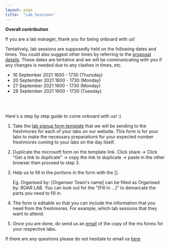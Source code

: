 ```yaml
---
layout: page
title:  "Lab Sessions"
---
```

**Overall contribution**

If you are a lab manager, thank you for being onboard with us!

Tentatively, lab sessions are supposedly held on the following dates and times. You could also suggest other times by referring to the [proposal details](https://opensutd.org/DiscoverSUTD-2021-microsite/proposal_details/). These dates are tentative and we will be communicating with you if any changes is needed due to any clashes in times, etc.

- 16 September 2021 1600 - 1730 (Thursday)
- 20 September 2021 1600 - 1730 (Monday)
- 27 September 2021 1600 - 1730 (Monday)
- 28 September 2021 1600 - 1730 (Tuesday)
<br/>
<br/>

Here's a step by step guide to come onboard with us! :)

1. Take the [lab signup form template](https://forms.office.com/Pages/DesignPage.aspx?fragment=FormId%3Ddrd2NJDpck-5UGJImDFiPSPGuwVqkZ9EkYGLjfibzbNUOUZBSFBLUllOS0VSN0hEWTFMRlNIMTdDTS4u%26Token%3D0ef958dd63ce4f2b9288e15c0552c8a5) that we will be sending to the freshmores for each of your labs on our website. This form is for your labs to make the necessary preparations for your expected number freshmores coming to your labs on the day itself.

2. Duplicate the microsoft form on the template link. Click share -> Click "Get a link to duplicate" -> copy the link to duplicate -> paste in the other browser then proceed to step 3. 

3. Help us to fill in the portions in the form with the []. 

    Eg. Organised by: [Organiser Team's name] can be filled as Organised by: ROAR LAB. You can look out for the "[Fill in ...]" to demarcate the parts you need to fill in. 



4. The form is editable so that you can include the information that you need from the freshmores. For example, which lab sessions that they want to attend. 

5. Once you are done, do send us an [email](mailto:DiscoverSUTD-2021@SUTDAPAC.onmicrosoft.com) of the copy of the ms forms for your respective labs. 



If there are any questions please do not hesitate to email us [here](mailto:DiscoverSUTD-2021@SUTDAPAC.onmicrosoft.com)